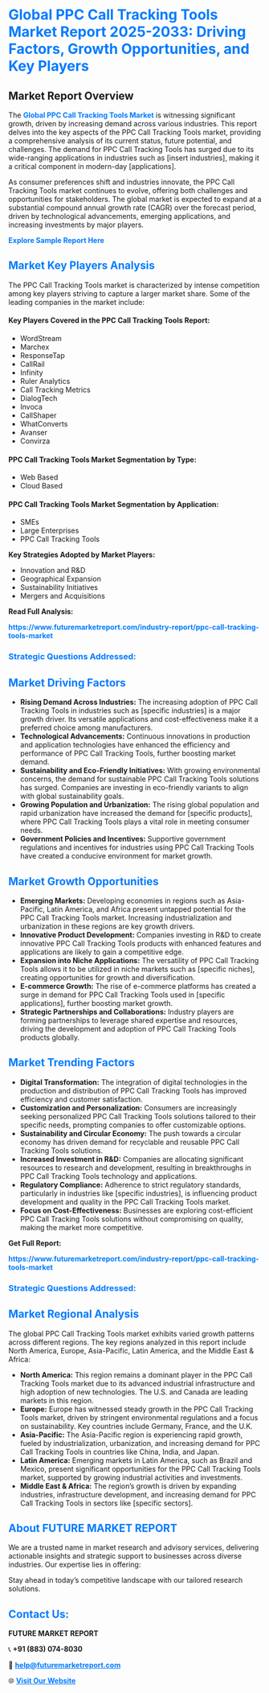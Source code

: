 <h1 style="color: #007BFF;">Global PPC Call Tracking Tools Market Report 2025-2033: Driving Factors, Growth Opportunities, and Key Players</h1>

<section id="overview">
<h2>Market Report Overview</h2>
<p>The <a href="https://www.futuremarketreport.com/industry-report/ppc-call-tracking-tools-market" style="color: #007BFF; text-decoration: none;"><strong>Global PPC Call Tracking Tools Market</strong></a> is witnessing significant growth, driven by increasing demand across various industries. This report delves into the key aspects of the PPC Call Tracking Tools market, providing a comprehensive analysis of its current status, future potential, and challenges. The demand for PPC Call Tracking Tools has surged due to its wide-ranging applications in industries such as [insert industries], making it a critical component in modern-day [applications].</p>
<p>As consumer preferences shift and industries innovate, the PPC Call Tracking Tools market continues to evolve, offering both challenges and opportunities for stakeholders. The global market is expected to expand at a substantial compound annual growth rate (CAGR) over the forecast period, driven by technological advancements, emerging applications, and increasing investments by major players.</p>
</section>

<section id="overview">
<p><a href="https://www.futuremarketreport.com/request-sample/reportId=120336" style="color: #007BFF; text-decoration: none;"><strong>Explore Sample Report Here</strong></a></p>
</section>

<section id="key-players">
<h2 style="color: #007BFF;">Market Key Players Analysis</h2>
<p>The PPC Call Tracking Tools market is characterized by intense competition among key players striving to capture a larger market share. Some of the leading companies in the market include:</p>
<h4>Key Players Covered in the PPC Call Tracking Tools Report:</h4>
<ul><li>WordStream</li><li>Marchex</li><li>ResponseTap</li><li>CallRail</li><li>Infinity</li><li>Ruler Analytics</li><li>Call Tracking Metrics</li><li>DialogTech</li><li>Invoca</li><li>CallShaper</li><li>WhatConverts</li><li>Avanser</li><li>Convirza</li></ul>
<h4>PPC Call Tracking Tools Market Segmentation by Type:</h4>
<ul><li>Web Based</li><li>Cloud Based</li></ul>

<h4>PPC Call Tracking Tools Market Segmentation by Application:</h4>
<ul><li>SMEs</li><li>Large Enterprises</li><li>PPC Call Tracking Tools</li></ul>
<p><strong>Key Strategies Adopted by Market Players:</strong></p>
<ul>
<li>Innovation and R&D</li>
<li>Geographical Expansion</li>
<li>Sustainability Initiatives</li>
<li>Mergers and Acquisitions</li>
</ul>
</section>

<section>
<p><strong>Read Full Analysis: </strong></p><a href="https://www.futuremarketreport.com/industry-report/ppc-call-tracking-tools-market" style="color: #007BFF; text-decoration: none;"><strong>https://www.futuremarketreport.com/industry-report/ppc-call-tracking-tools-market</strong></a>
<h3 style="color: #007BFF;">Strategic Questions Addressed:</h3>
</section>

<section id="driving-factors">
<h2 style="color: #007BFF;">Market Driving Factors</h2>
<ul>
<li><strong>Rising Demand Across Industries:</strong> The increasing adoption of PPC Call Tracking Tools in industries such as [specific industries] is a major growth driver. Its versatile applications and cost-effectiveness make it a preferred choice among manufacturers.</li>
<li><strong>Technological Advancements:</strong> Continuous innovations in production and application technologies have enhanced the efficiency and performance of PPC Call Tracking Tools, further boosting market demand.</li>
<li><strong>Sustainability and Eco-Friendly Initiatives:</strong> With growing environmental concerns, the demand for sustainable PPC Call Tracking Tools solutions has surged. Companies are investing in eco-friendly variants to align with global sustainability goals.</li>
<li><strong>Growing Population and Urbanization:</strong> The rising global population and rapid urbanization have increased the demand for [specific products], where PPC Call Tracking Tools plays a vital role in meeting consumer needs.</li>
<li><strong>Government Policies and Incentives:</strong> Supportive government regulations and incentives for industries using PPC Call Tracking Tools have created a conducive environment for market growth.</li>
</ul>
</section>

<section id="growth-opportunities">
<h2 style="color: #007BFF;">Market Growth Opportunities</h2>
<ul>
<li><strong>Emerging Markets:</strong> Developing economies in regions such as Asia-Pacific, Latin America, and Africa present untapped potential for the PPC Call Tracking Tools market. Increasing industrialization and urbanization in these regions are key growth drivers.</li>
<li><strong>Innovative Product Development:</strong> Companies investing in R&D to create innovative PPC Call Tracking Tools products with enhanced features and applications are likely to gain a competitive edge.</li>
<li><strong>Expansion into Niche Applications:</strong> The versatility of PPC Call Tracking Tools allows it to be utilized in niche markets such as [specific niches], creating opportunities for growth and diversification.</li>
<li><strong>E-commerce Growth:</strong> The rise of e-commerce platforms has created a surge in demand for PPC Call Tracking Tools used in [specific applications], further boosting market growth.</li>
<li><strong>Strategic Partnerships and Collaborations:</strong> Industry players are forming partnerships to leverage shared expertise and resources, driving the development and adoption of PPC Call Tracking Tools products globally.</li>
</ul>
</section>

<section id="trending-factors">
<h2 style="color: #007BFF;">Market Trending Factors</h2>
<ul>
<li><strong>Digital Transformation:</strong> The integration of digital technologies in the production and distribution of PPC Call Tracking Tools has improved efficiency and customer satisfaction.</li>
<li><strong>Customization and Personalization:</strong> Consumers are increasingly seeking personalized PPC Call Tracking Tools solutions tailored to their specific needs, prompting companies to offer customizable options.</li>
<li><strong>Sustainability and Circular Economy:</strong> The push towards a circular economy has driven demand for recyclable and reusable PPC Call Tracking Tools solutions.</li>
<li><strong>Increased Investment in R&D:</strong> Companies are allocating significant resources to research and development, resulting in breakthroughs in PPC Call Tracking Tools technology and applications.</li>
<li><strong>Regulatory Compliance:</strong> Adherence to strict regulatory standards, particularly in industries like [specific industries], is influencing product development and quality in the PPC Call Tracking Tools market.</li>
<li><strong>Focus on Cost-Effectiveness:</strong> Businesses are exploring cost-efficient PPC Call Tracking Tools solutions without compromising on quality, making the market more competitive.</li>
</ul>
</section>

<section>
<p><strong>Get Full Report: </strong></p><a href="https://www.futuremarketreport.com/industry-report/ppc-call-tracking-tools-market" style="color: #007BFF; text-decoration: none;"><strong>https://www.futuremarketreport.com/industry-report/ppc-call-tracking-tools-market</strong></a>
<h3 style="color: #007BFF;">Strategic Questions Addressed:</h3>
</section>


<section id="regional-analysis">
<h2 style="color: #007BFF;">Market Regional Analysis</h2>
<p>The global PPC Call Tracking Tools market exhibits varied growth patterns across different regions. The key regions analyzed in this report include North America, Europe, Asia-Pacific, Latin America, and the Middle East & Africa:</p>
<ul>
<li><strong>North America:</strong> This region remains a dominant player in the PPC Call Tracking Tools market due to its advanced industrial infrastructure and high adoption of new technologies. The U.S. and Canada are leading markets in this region.</li>
<li><strong>Europe:</strong> Europe has witnessed steady growth in the PPC Call Tracking Tools market, driven by stringent environmental regulations and a focus on sustainability. Key countries include Germany, France, and the U.K.</li>
<li><strong>Asia-Pacific:</strong> The Asia-Pacific region is experiencing rapid growth, fueled by industrialization, urbanization, and increasing demand for PPC Call Tracking Tools in countries like China, India, and Japan.</li>
<li><strong>Latin America:</strong> Emerging markets in Latin America, such as Brazil and Mexico, present significant opportunities for the PPC Call Tracking Tools market, supported by growing industrial activities and investments.</li>
<li><strong>Middle East & Africa:</strong> The region’s growth is driven by expanding industries, infrastructure development, and increasing demand for PPC Call Tracking Tools in sectors like [specific sectors].</li>
</ul>
</section>

<footer>
<h2 style="color: #007BFF;">About FUTURE MARKET REPORT</h2>
<p>We are a trusted name in market research and advisory services, delivering actionable insights and strategic support to businesses across diverse industries. Our expertise lies in offering:</p>

<p>Stay ahead in today’s competitive landscape with our tailored research solutions.</p>

<h2 style="color: #007BFF;">Contact Us:</h2>
<p><strong>FUTURE MARKET REPORT</strong></p>
<p>📞 <strong>+91 (883) 074-8030</strong></p>
<p>📧 <strong><a href="mailto:help@futuremarketreport.com" style="color: #007BFF;">help@futuremarketreport.com</a></strong></p>
<p>🌐 <strong><a href="https://www.futuremarketreport.com/" style="color: #007BFF;">Visit Our Website</a></strong></p>
</footer>